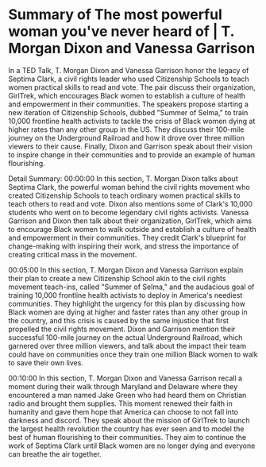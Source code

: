 # Summary of The most powerful woman you've never heard of | T. Morgan Dixon and Vanessa Garrison

In a TED Talk, T. Morgan Dixon and Vanessa Garrison honor the legacy of Septima Clark, a civil rights leader who used Citizenship Schools to teach women practical skills to read and vote. The pair discuss their organization, GirlTrek, which encourages Black women to establish a culture of health and empowerment in their communities. The speakers propose starting a new iteration of Citizenship Schools, dubbed "Summer of Selma," to train 10,000 frontline health activists to tackle the crisis of Black women dying at higher rates than any other group in the US. They discuss their 100-mile journey on the Underground Railroad and how it drove over three million viewers to their cause. Finally, Dixon and Garrison speak about their vision to inspire change in their communities and to provide an example of human flourishing.

Detail Summary: 
00:00:00
In this section, T. Morgan Dixon talks about Septima Clark, the powerful woman behind the civil rights movement who created Citizenship Schools to teach ordinary women practical skills to teach others to read and vote. Dixon also mentions some of Clark's 10,000 students who went on to become legendary civil rights activists. Vanessa Garrison and Dixon then talk about their organization, GirlTrek, which aims to encourage Black women to walk outside and establish a culture of health and empowerment in their communities. They credit Clark's blueprint for change-making with inspiring their work, and stress the importance of creating critical mass in the movement.

00:05:00
In this section, T. Morgan Dixon and Vanessa Garrison explain their plan to create a new Citizenship School akin to the civil rights movement teach-ins, called "Summer of Selma," and the audacious goal of training 10,000 frontline health activists to deploy in America's neediest communities. They highlight the urgency for this plan by discussing how Black women are dying at higher and faster rates than any other group in the country, and this crisis is caused by the same injustice that first propelled the civil rights movement. Dixon and Garrison mention their successful 100-mile journey on the actual Underground Railroad, which garnered over three million viewers, and talk about the impact their team could have on communities once they train one million Black women to walk to save their own lives.

00:10:00
In this section, T. Morgan Dixon and Vanessa Garrison recall a moment during their walk through Maryland and Delaware where they encountered a man named Jake Green who had heard them on Christian radio and brought them supplies. This moment renewed their faith in humanity and gave them hope that America can choose to not fall into darkness and discord. They speak about the mission of GirlTrek to launch the largest health revolution the country has ever seen and to model the best of human flourishing to their communities. They aim to continue the work of Septima Clark until Black women are no longer dying and everyone can breathe the air together.

